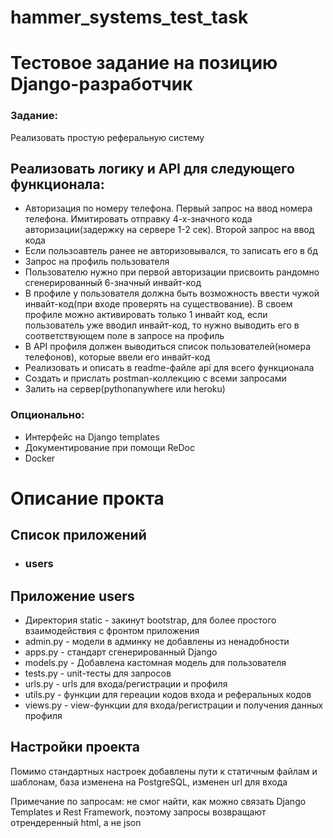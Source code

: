 # hammer_systems_test_task
<h1>Тестовое задание на позицию Django-разработчик</h1>
<h3>Задание:</h3>
<p>Реализовать простую реферальную систему</p>
<h2>Реализовать логику и API для следующего функционала:</h2>
<ul>
<li>Авторизация по номеру телефона. Первый запрос на ввод номера телефона. Имитировать отправку 4-х-значного
кода авторизации(задержку на сервере 1-2 сек). Второй запрос на ввод кода</li>
<li>Если пользоавтель ранее не авторизовывался, то записать его в бд</li>
<li>Запрос на профиль пользователя</li>
<li>Пользователю нужно при первой авторизации присвоить рандомно сгенерированный 6-значный инвайт-код</li>
<li>В профиле у пользователя должна быть возможность ввести чужой инвайт-код(при входе проверять на существование).
В своем профиле можно активировать только 1 инвайт код, если пользователь уже вводил инвайт-код, то нужно выводить его
в соответствующем поле в запросе на профиль</li>
<li>В API профиля должен выводиться список пользователей(номера телефонов), которые ввели его инвайт-код</li>
<li>Реализовать и описать в readme-файле api для всего функционала</li>
<li>Создать и прислать postman-коллекцию с всеми запросами</li>
<li>Залить на сервер(pythonanywhere или heroku)</li>
</ul>
<h3>Опционально:</h3>
<ul>
<li>Интерфейс на Django templates</li>
<li>Документирование при помощи ReDoc</li>
<li>Docker</li>
</ul>


<h1>Описание прокта</h1>
<h2>Список приложений</h2>
<ul>
<li><h3>users</h3></li>
</ul>
<h2>Приложение users</h2>
<ul>
<li>Директория static - закинут bootstrap, для более простого взаимодействия с фронтом приложения</li>
<li>admin.py - модели в админку не добавлены из ненадобности</li>
<li>apps.py - стандарт сгенерированный Django</li>
<li>models.py - Добавлена кастомная модель для пользователя</li>
<li>tests.py - unit-тесты для запросов</li>
<li>urls.py - urls для входа/регистрации и профиля</li>
<li>utils.py - функции для гереации кодов входа и реферальных кодов</li>
<li>views.py - view-функции для входа/регистрации и получения данных профиля</li>
</ul>
<h2>Настройки проекта</h2>
<p>Помимо стандартных настроек добавлены пути к статичным файлам и шаблонам, база изменена на PostgreSQL, изменен url
для входа</p>
<p>Примечание по запросам: не смог найти, как можно связать Django Templates и Rest Framework, поэтому запросы возвращают
отрендеренный html, а не json</p>
